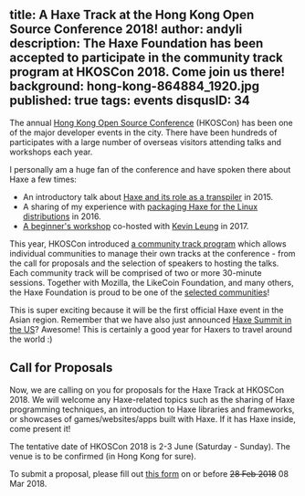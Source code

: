 title: A Haxe Track at the Hong Kong Open Source Conference 2018!
author: andyli
description: The Haxe Foundation has been accepted to participate in the community track program at HKOSCon 2018. Come join us there!
background: hong-kong-864884_1920.jpg
published: true
tags: events
disqusID: 34
---

The annual [Hong Kong Open Source Conference](https://www.facebook.com/hkoscon/) (HKOSCon) has been one of the major developer events in the city. There have been hundreds of participates with a large number of overseas visitors attending talks and workshops each year.

I personally am a huge fan of the conference and have spoken there about Haxe a few times:

 * An introductory talk about [Haxe and its role as a transpiler](https://2015.opensource.hk/agenda/topic/transcompiling-towards-the-freedom-of-programming-language-and-platform-choice/) in 2015.
 * A sharing of my experience with [packaging Haxe for the Linux distributions](https://2016.opensource.hk/topics/apt-get-install-my-software-packaging-for-linux/) in 2016.
 * [A beginner's workshop](https://hkoscon.org/2017/topics/build-a-cross-platform-game-in-haxe/) co-hosted with [Kevin Leung](https://twitter.com/kevinresol) in 2017.

This year, HKOSCon introduced [a community track program](https://hkoscon.org/2018/cfc.html) which allows individual communities to manage their own tracks at the conference - from the call for proposals and the selection of speakers to hosting the talks. Each community track will be comprised of two or more 30-minute sessions. Together with Mozilla, the LikeCoin Foundation, and many others, the Haxe Foundation is proud to be one of the [selected communities](https://www.facebook.com/hkoscon/posts/2047516342183239)!

This is super exciting because it will be the first official Haxe event in the Asian region. Remember that we have also just announced [Haxe Summit in the US](https://haxe.org/blog/seattle-haxe-summit-2018/)? Awesome! This is certainly a good year for Haxers to travel around the world :)

## Call for Proposals

Now, we are calling on you for proposals for the Haxe Track at HKOSCon 2018. We will welcome any Haxe-related topics such as the sharing of Haxe programming techniques, an introduction to Haxe libraries and frameworks, or showcases of games/websites/apps built with Haxe. If it has Haxe inside, come present it!

The tentative date of HKOSCon 2018 is 2-3 June (Saturday - Sunday). The venue is to be confirmed (in Hong Kong for sure).

To submit a proposal, please fill out [this form](https://docs.google.com/forms/d/e/1FAIpQLSdEA_221T_GZr2icxNrfgvR_PUq4uc9coDJZJeM2v5G5VnU2Q/viewform?usp=sf_link) on or before ~~28 Feb 2018~~ 08 Mar 2018.

